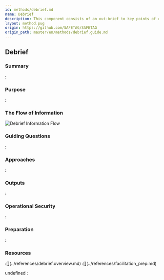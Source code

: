 ```yaml
---
id: methods/debrief.md
name: Debrief
description: This component consists of an out-brief to key points of contact, providing basic pressure relief through group and individual interactions, and planning future follow-up with the host and key...
layout: method.pug
origin: https://github.com/SAFETAG/SAFETAG
origin_path: master/en/methods/debrief.guide.md
---
```


## Debrief


### Summary
:[](../methods/debrief/summary.md)
### Purpose
:[](../methods/debrief/purpose.md)
### The Flow of Information
![Debrief Information Flow](images/info_flows/debrief.svg)

### Guiding Questions
:[](../methods/debrief/guiding_questions.md)
### Approaches
:[](../methods/debrief/approaches.md)
### Outputs
:[](../methods/debrief/output.md)
### Operational Security
:[](../methods/debrief/operational_security.md)
### Preparation
:[](../methods/debrief/preparation.md)



### Resources
<div class="greybox">
:[](../references/debrief.overview.md)
:[](../references/facilitation_prep.md)
</div>


undefined
:[](../references/footnotes.md)

